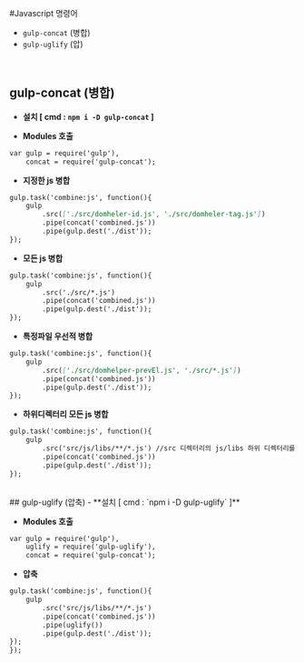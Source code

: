 #Javascript 명령어 
- `gulp-concat` (병합)
- `gulp-uglify` (압)
<br>

## gulp-concat (병합) 
- **설치 [ cmd : `npm i -D gulp-concat` ]**

- **Modules 호출**
```md
var gulp = require('gulp'),
    concat = require('gulp-concat');
```

- **지정한 js 병합** <br>
```md
gulp.task('combine:js', function(){
	gulp
		.src(['./src/domheler-id.js', './src/domheler-tag.js'])
		.pipe(concat('combined.js'))
		.pipe(gulp.dest('./dist'));
});
```

- **모든 js 병합** <br>
```md
gulp.task('combine:js', function(){
	gulp
		.src('./src/*.js') 
		.pipe(concat('combined.js'))
		.pipe(gulp.dest('./dist'));
});
```

- **특정파일 우선적 병합** <br>
```md
gulp.task('combine:js', function(){
	gulp
		.src(['./src/domhelper-prevEl.js', './src/*.js']) 
		.pipe(concat('combined.js'))
		.pipe(gulp.dest('./dist'));
});
```

- **하위디렉터리 모든 js 병합** <br>
```md
gulp.task('combine:js', function(){
	gulp
		.src('src/js/libs/**/*.js') //src 디렉터리의 js/libs 하위 디렉터리를 생성 후 실행 후 확인
		.pipe(concat('combined.js'))
		.pipe(gulp.dest('./dist'));
});
```
<br>
## gulp-uglify (압축) 
- **설치 [ cmd : `npm i -D gulp-uglify` ]**

- **Modules 호출**
```md
var gulp = require('gulp'),
    uglify = require('gulp-uglify'),
    concat = require('gulp-concat');
```

- **압축** <br>
```md
gulp.task('combine:js', function(){
	gulp
		.src('src/js/libs/**/*.js')
		.pipe(concat('combined.js'))
		.pipe(uglify())
		.pipe(gulp.dest('./dist'));
});
});
```


